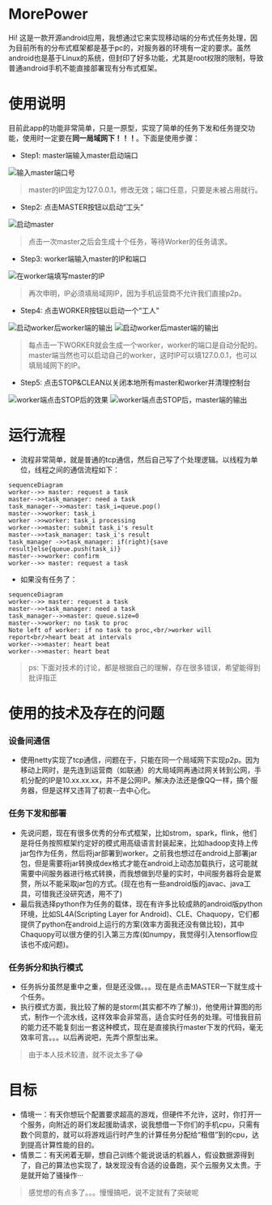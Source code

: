 
# MorePower

Hi! 这是一款开源android应用，我想通过它来实现移动端的分布式任务处理，因为目前所有的分布式框架都是基于pc的，对服务器的环境有一定的要求。虽然android也是基于Linux的系统，但封印了好多功能，尤其是root权限的限制，导致普通android手机不能直接部署现有分布式框架。

# 使用说明

目前此app的功能非常简单，只是一原型，实现了简单的任务下发和任务提交功能，使用时一定要在**同一局域网下！！！**。下面是使用步骤：

- Step1: master端输入master启动端口<br/>

<img src="doc/pic/_1_1.jpg" alt="输入master端口号" title="ner" style="max-height:500px">

>master的IP固定为127.0.0.1，修改无效；端口任意，只要是未被占用就行。

- Step2: 点击MASTER按钮以启动“工头”

<img src="doc/pic/_2_1.jpg" alt="启动master" style="max-height:500px">

>点击一次master之后会生成十个任务，等待Worker的任务请求。

- Step3: worker端输入master的IP和端口

<img src="doc/pic/_2_3.jpg" alt="在worker端填写master的IP" style="max-height:500px">

>再次申明，IP必须填局域网IP，因为手机运营商不允许我们直接p2p。

- Step4: 点击WORKER按钮以启动一个“工人”

<img src="doc/pic/_2_4.jpg" alt="启动worker后worker端的输出" style="max-height:500px"> <img src="doc/pic/_2_5.jpg" alt="启动worker后master端的输出" style="max-height:500px">

>每点击一下WORKER就会生成一个worker，worker的端口是自动分配的。master端当然也可以启动自己的worker，这时IP可以填127.0.0.1，也可以填局域网下的IP。

- Step5: 点击STOP&CLEAN以关闭本地所有master和worker并清理控制台

<img src="doc/pic/_2_6.jpg" alt="worker端点击STOP后的效果" style="max-height:500px"> <img src="doc/pic/_2_7.jpg" alt="worker端点击STOP后，master端的输出" style="max-height:500px">

# 运行流程

- 流程非常简单，就是普通的tcp通信，然后自己写了个处理逻辑。以线程为单位，线程之间的通信流程如下：
```mermaid
sequenceDiagram
worker-->> master: request a task
master-->>task_manager: need a task
task_manager-->>master: task_i=queue.pop()
master-->>worker: task_i
worker ->>worker: task_i processing
worker-->>master: submit task_i's result
master-->>task_manager: task_i's result
task_manager ->>task_manager: if(right){save result}else{queue.push(task_i)}
master-->>worker: confirm
worker-->> master: request a task
```
- 如果没有任务了：
```mermaid
sequenceDiagram
worker-->> master: request a task
master-->>task_manager: need a task
task_manager-->>master: queue.size=0
master-->>worker: no task to proc
Note left of worker: if no task to proc,<br/>worker will report<br/>heart beat at intervals
worker-->>master: heart beat
worker-->>master: heart beat
```

>ps: 下面对技术的讨论，都是根据自己的理解，存在很多错误，希望能得到批评指正

# 使用的技术及存在的问题
### 设备间通信
- 使用netty实现了tcp通信，问题在于，只能在同一个局域网下实现p2p。因为移动上网时，是先连到运营商（如联通）的大局域网再通过网关转到公网，手机分配的IP是10.xx.xx.xx，并不是公网IP。解决办法还是像QQ一样，搞个服务器，但是这样又违背了初衷--去中心化。
### 任务下发和部署
- 先说问题，现在有很多优秀的分布式框架，比如strom，spark，flink，他们是将任务按照框架约定好的模式用高级语言封装起来，比如hadoop支持上传jar包作为任务，然后将jar部署到worker。之前我也想过在android上部署jar包，但是需要将jar转换成dex格式才能在android上动态加载执行，这可能就需要中间服务器进行格式转换，而我想做到尽量的实时，中间服务器将会是累赘，所以不能采取jar包的方式。(现在也有一些android版的javac、java工具，可惜我还没研究透，用不了)
- 最后我选择python作为任务的载体，现在有许多比较成熟的android版python环境，比如SL4A(Scripting Layer for Android)、CLE、Chaquopy，它们都提供了python在android上运行的方案(效率方面我还没有做比较)，其中Chaquopy可以很方便的引入第三方库(如numpy，我觉得引入tensorflow应该也不成问题)。
### 任务拆分和执行模式
- 任务拆分虽然是重中之重，但是还没做。。。现在是点击MASTER一下就生成十个任务。
- 执行模式方面，我比较了解的是storm(其实都不咋了解:))，他使用计算图的形式，制作一个流水线，这样效率会非常高，适合实时任务的处理。可惜我目前的能力还不能复刻出一套这种模式，现在是直接执行master下发的代码，毫无效率可言。。。以后再说吧，先弄个原型出来。
>由于本人技术较渣，就不说太多了😂

# 目标
- 情境一：有天你想玩个配置要求超高的游戏，但硬件不允许，这时，你打开一个服务，向附近的哥们发起援助请求，说我想借一下你们的手机cpu，只需有数个同意的，就可以将游戏运行时产生的计算任务分配给“租借”到的cpu，达到提高计算性能的目的。
- 情景二：有天闲着无聊，想自己训练个能说说话的机器人，假设数据源得到了，自己的算法也实现了，缺发现没有合适的设备跑，买个云服务又太贵。于是就开始了骚操作···
>感觉想的有点多了。。。慢慢搞吧，说不定就有了突破呢
